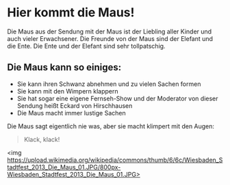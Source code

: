 # Hier kommt die Maus!

Die Maus aus der Sendung mit der Maus ist der Liebling aller Kinder und auch vieler Erwachsener. Die Freunde von der Maus sind der Elefant und die Ente. Die Ente und der Elefant sind sehr tollpatschig.

## Die Maus kann so einiges:
* Sie kann ihren Schwanz abnehmen und zu vielen Sachen formen
* Sie kann mit den Wimpern klappern
* Sie hat sogar eine eigene Fernseh-Show und der Moderator von dieser Sendung heißt Eckard von Hirschhausen
* Die Maus macht immer lustige Sachen

Die Maus sagt eigentlich nie was, aber sie macht klimpert mit den Augen:
> Klack, klack!

<img https://upload.wikimedia.org/wikipedia/commons/thumb/6/6c/Wiesbaden_Stadtfest_2013_Die_Maus_01.JPG/800px-Wiesbaden_Stadtfest_2013_Die_Maus_01.JPG> 
